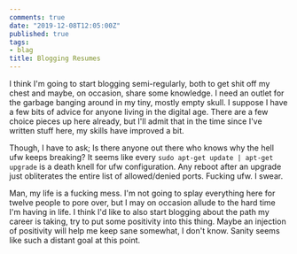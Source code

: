 ```yaml
---
comments: true
date: "2019-12-08T12:05:00Z"
published: true
tags:
- blag
title: Blogging Resumes
---
```


I think I'm going to start blogging semi-regularly, both to get shit off my
chest and maybe, on occasion, share some knowledge. I need an outlet for the
garbage banging around in my tiny, mostly empty skull. I suppose I have a few
bits of advice for anyone living in the digital age. There are a few choice
pieces up here already, but I'll admit that in the time since I've written stuff
here, my skills have improved a bit.  

Though, I have to ask; Is there anyone out there who knows why the hell ufw
keeps breaking? It seems like every `sudo apt-get update | apt-get upgrade` is a
death knell for ufw configuration. Any reboot after an upgrade just obliterates
the entire list of allowed/denied ports. Fucking ufw. I swear.  

Man, my life is a fucking mess. I'm not going to splay everything here for
twelve people to pore over, but I may on occasion allude to the hard time I'm
having in life. I think I'd like to also start blogging about the path my career
is taking, try to put some positivity into this thing. Maybe an injection of
positivity will help me keep sane somewhat, I don't know. Sanity seems like such
a distant goal at this point.  
